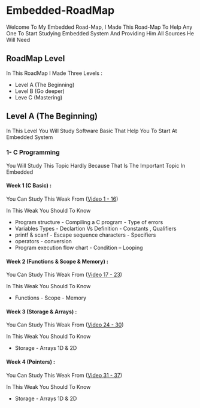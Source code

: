 # Embedded-RoadMap
Welcome To My Embedded Road-Map, I Made This Road-Map To Help Any One To Start Studying Embedded System And Providing Him All Sources He Will Need

## RoadMap Level
In This RoadMap I Made Three Levels :
- Level A (The Beginning)
- Level B (Go deeper)
- Leve C (Mastering)

## Level A (The Beginning)
In This Level You Will Study Software Basic That Help You To Start At Embedded System

### 1- C Programming
You Will Study This Topic Hardly Because That Is The Important Topic In Embedded

#### Week 1 (C Basic) :
You Can Study This Weak From ([Video 1 - 16](https://www.youtube.com/playlist?list=PLfgCIULRQavzxY))

In This Weak You Should To Know 
- Program structure - Compiling a C program - Type of errors
- Variables Types - Declartion Vs Definition - Constants , Qualifiers
- printf & scanf - Escape sequence characters - Specifiers
- operators - conversion
- Program execution flow chart - Condition – Looping

#### Week 2 (Functions & Scope & Memory) :
You Can Study This Weak From ([Video 17 - 23](https://www.youtube.com/watch?v=yV_Cu2iJNRQ&list=PLfgCIULRQavzxY-IO2sO5Vj5x7C_tjW3R&index=17&pp=iAQB))

In This Weak You Should To Know 
- Functions - Scope - Memory

#### Week 3 (Storage & Arrays) :
You Can Study This Weak From ([Video 24 - 30](https://www.youtube.com/watch?v=8EKdIYb16tE&list=PLfgCIULRQavzxY-IO2sO5Vj5x7C_tjW3R&index=24))

In This Weak You Should To Know 
- Storage - Arrays 1D & 2D

#### Week 4 (Pointers) :
You Can Study This Weak From ([Video 31 - 37](https://www.youtube.com/watch?v=2T_6fg2sdBE&list=PLfgCIULRQavzxY-IO2sO5Vj5x7C_tjW3R&index=32))

In This Weak You Should To Know 
- Storage - Arrays 1D & 2D
